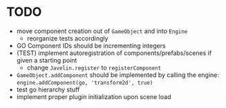 # TODO #

* move component creation out of `GameObject` and into `Engine`
    * reorganize tests accordingly
* GO Component IDs should be incrementing integers
* (TEST) implement autoregistration of components/prefabs/scenes if given a starting point
    * change `Javelin.register` to `registerComponent`
* `GameObject.addComponent` should be implemented by calling the engine: `engine.addComponent(go, 'transform2d', true)`
* test go hierarchy stuff
* implement proper plugin initialization upon scene load